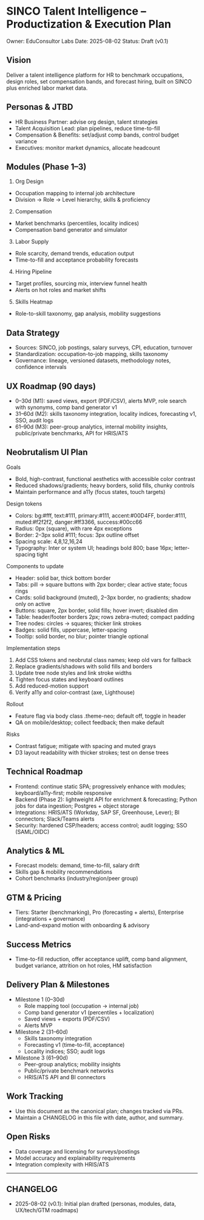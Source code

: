 # SINCO Talent Intelligence – Productization & Execution Plan

Owner: EduConsultor Labs
Date: 2025-08-02
Status: Draft (v0.1)

## Vision

Deliver a talent intelligence platform for HR to benchmark occupations, design roles, set compensation bands, and forecast hiring, built on SINCO plus enriched labor market data.

## Personas & JTBD

- HR Business Partner: advise org design, talent strategies
- Talent Acquisition Lead: plan pipelines, reduce time-to-fill
- Compensation & Benefits: set/adjust comp bands, control budget variance
- Executives: monitor market dynamics, allocate headcount

## Modules (Phase 1–3)

1. Org Design

- Occupation mapping to internal job architecture
- Division -> Role -> Level hierarchy, skills & proficiency

2. Compensation

- Market benchmarks (percentiles, locality indices)
- Compensation band generator and simulator

3. Labor Supply

- Role scarcity, demand trends, education output
- Time-to-fill and acceptance probability forecasts

4. Hiring Pipeline

- Target profiles, sourcing mix, interview funnel health
- Alerts on hot roles and market shifts

5. Skills Heatmap

- Role-to-skill taxonomy, gap analysis, mobility suggestions

## Data Strategy

- Sources: SINCO, job postings, salary surveys, CPI, education, turnover
- Standardization: occupation-to-job mapping, skills taxonomy
- Governance: lineage, versioned datasets, methodology notes, confidence intervals

## UX Roadmap (90 days)

- 0–30d (M1): saved views, export (PDF/CSV), alerts MVP, role search with synonyms, comp band generator v1
- 31–60d (M2): skills taxonomy integration, locality indices, forecasting v1, SSO, audit logs
- 61–90d (M3): peer-group analytics, internal mobility insights, public/private benchmarks, API for HRIS/ATS

## Neobrutalism UI Plan

Goals

- Bold, high-contrast, functional aesthetics with accessible color contrast
- Reduced shadows/gradients; heavy borders, solid fills, chunky controls
- Maintain performance and a11y (focus states, touch targets)

Design tokens

- Colors: bg:#fff, text:#111, primary:#111, accent:#00D4FF, border:#111, muted:#f2f2f2, danger:#ff3366, success:#00cc66
- Radius: 0px (square), with rare 4px exceptions
- Border: 2–3px solid #111; focus: 3px outline offset
- Spacing scale: 4,8,12,16,24
- Typography: Inter or system UI; headings bold 800; base 16px; letter-spacing tight

Components to update

- Header: solid bar, thick bottom border
- Tabs: pill -> square buttons with 2px border; clear active state; focus rings
- Cards: solid background (muted), 2–3px border, no gradients; shadow only on active
- Buttons: square, 2px border, solid fills; hover invert; disabled dim
- Table: header/footer borders 2px; rows zebra-muted; compact padding
- Tree nodes: circles -> squares; thicker link strokes
- Badges: solid fills, uppercase, letter-spacing
- Tooltip: solid border, no blur; pointer triangle optional

Implementation steps

1. Add CSS tokens and neobrutal class names; keep old vars for fallback
2. Replace gradients/shadows with solid fills and borders
3. Update tree node styles and link stroke widths
4. Tighten focus states and keyboard outlines
5. Add reduced-motion support
6. Verify a11y and color-contrast (axe, Lighthouse)

Rollout

- Feature flag via body class .theme-neo; default off, toggle in header
- QA on mobile/desktop; collect feedback; then make default

Risks

- Contrast fatigue; mitigate with spacing and muted grays
- D3 layout readability with thicker strokes; test on dense trees

## Technical Roadmap

- Frontend: continue static SPA; progressively enhance with modules; keyboard/a11y-first; mobile responsive
- Backend (Phase 2): lightweight API for enrichment & forecasting; Python jobs for data ingestion; Postgres + object storage
- Integrations: HRIS/ATS (Workday, SAP SF, Greenhouse, Lever); BI connectors; Slack/Teams alerts
- Security: hardened CSP/headers; access control; audit logging; SSO (SAML/OIDC)

## Analytics & ML

- Forecast models: demand, time-to-fill, salary drift
- Skills gap & mobility recommendations
- Cohort benchmarks (industry/region/peer group)

## GTM & Pricing

- Tiers: Starter (benchmarking), Pro (forecasting + alerts), Enterprise (integrations + governance)
- Land-and-expand motion with onboarding & advisory

## Success Metrics

- Time-to-fill reduction, offer acceptance uplift, comp band alignment, budget variance, attrition on hot roles, HM satisfaction

## Delivery Plan & Milestones

- Milestone 1 (0–30d)
  - Role mapping tool (occupation -> internal job)
  - Comp band generator v1 (percentiles + localization)
  - Saved views + exports (PDF/CSV)
  - Alerts MVP
- Milestone 2 (31–60d)
  - Skills taxonomy integration
  - Forecasting v1 (time-to-fill, acceptance)
  - Locality indices; SSO; audit logs
- Milestone 3 (61–90d)
  - Peer-group analytics; mobility insights
  - Public/private benchmark networks
  - HRIS/ATS API and BI connectors

## Work Tracking

- Use this document as the canonical plan; changes tracked via PRs.
- Maintain a CHANGELOG in this file with date, author, and summary.

## Open Risks

- Data coverage and licensing for surveys/postings
- Model accuracy and explainability requirements
- Integration complexity with HRIS/ATS

---

## CHANGELOG

- 2025-08-02 (v0.1): Initial plan drafted (personas, modules, data, UX/tech/GTM roadmaps)
